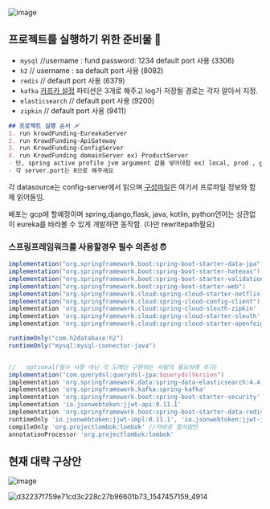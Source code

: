![image](https://user-images.githubusercontent.com/40031858/170703337-117010a9-0bf2-4128-836e-f58ed6c696ce.png)



## 프로젝트를 실행하기 위한 준비물 🐡
- `mysql` //username : fund password: 1234  default port 사용 (3306)
- `h2` // username : sa  default port 사용 (8082)
- `redis` // default port 사용 (6379)
- `kafka` [카프카 설정](https://github.com/krowdfunding-projects/.github/blob/main/%EC%B9%B4%ED%94%84%EC%B9%B4%EC%84%A4%EC%A0%95.md) 파티션은 3개로 해주고 log가 저장될 경로는 각자 알아서 지정. 
- `elasticsearch` // default port 사용 (9200)
- `zipkin` // default port 사용 (9411)


```markdown
## 프로젝트 실행 순서 🩹
1. run krowdFunding-EureakaServer
2. run KrowdFunding-ApiGateway
3. run KrowdFunding-ConfigServer
4. run KrowdFunding domainServer ex) ProductServer 
- 단, spring active profile jvm argument 값을 넣어야함 ex) local, prod , gcp
- 각 server.port는 0으로 해주세요 
```

각 datasource는 config-server에서 읽으며 [구성파일](https://github.com/krowdfunding-projects/Krowdfunding-ConfigProperties)은 여기서 프로파일 정보와 함께 읽어들임.

배포는 gcp에 할예정이며 spring,django,flask, java, kotlin, python언어는 상관없이 eureka를 바라볼 수 있게 개발하면 동작함. (다만 rewritepath필요)

### 스프링프레임워크를 사용할경우 필수 의존성 ⏰
```groovy
implementation("org.springframework.boot:spring-boot-starter-data-jpa")
implementation("org.springframework.boot:spring-boot-starter-hateoas")
implementation("org.springframework.boot:spring-boot-starter-validation")
implementation("org.springframework.boot:spring-boot-starter-web")
implementation("org.springframework.cloud:spring-cloud-starter-netflix-eureka-client")
implementation("org.springframework.cloud:spring-cloud-config-client")
implementation 'org.springframework.cloud:spring-cloud-sleuth-zipkin'
implementation 'org.springframework.cloud:spring-cloud-starter-sleuth'
implementation 'org.springframework.cloud:spring-cloud-starter-openfeign'

runtimeOnly("com.h2database:h2")
runtimeOnly("mysql:mysql-connector-java")


//   optional(필수 사항 아닌 각 도메인 구현하는 사람의 필요하에 추가)
implementation("com.querydsl:querydsl-jpa:$querydslVersion")
implementation 'org.springframework.data:spring-data-elasticsearch:4.4.0'
implementation 'org.springframework.kafka:spring-kafka'
implementation 'org.springframework.boot:spring-boot-starter-security'
implementation 'io.jsonwebtoken:jjwt-api:0.11.1'
implementation 'org.springframework.boot:spring-boot-starter-data-redis'
runtimeOnly 'io.jsonwebtoken:jjwt-impl:0.11.1', 'io.jsonwebtoken:jjwt-jackson:0.11.1'
compileOnly 'org.projectlombok:lombok' //자바로 할사람만
annotationProcessor 'org.projectlombok:lombok'

```

## 현재 대략 구상안

![image](https://user-images.githubusercontent.com/40031858/170803051-a6c77f1b-0e6a-48bd-80dc-834564f241cf.png)




![d32237f759e71cd3c228c27b96601b73_1547457159_4914](https://user-images.githubusercontent.com/40031858/170702700-e47a4576-cb3f-49a9-abbe-a63cd9f84887.gif)






<!--

**Here are some ideas to get you started:**

🙋‍♀️ A short introduction - what is your organization all about?
🌈 Contribution guidelines - how can the community get involved?
👩‍💻 Useful resources - where can the community find your docs? Is there anything else the community should know?
🍿 Fun facts - what does your team eat for breakfast?
🧙 Remember, you can do mighty things with the power of [Markdown](https://docs.github.com/github/writing-on-github/getting-started-with-writing-and-formatting-on-github/basic-writing-and-formatting-syntax)
-->
